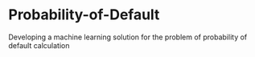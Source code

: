# Probability-of-Default
Developing a machine learning solution for the problem of probability of default calculation
